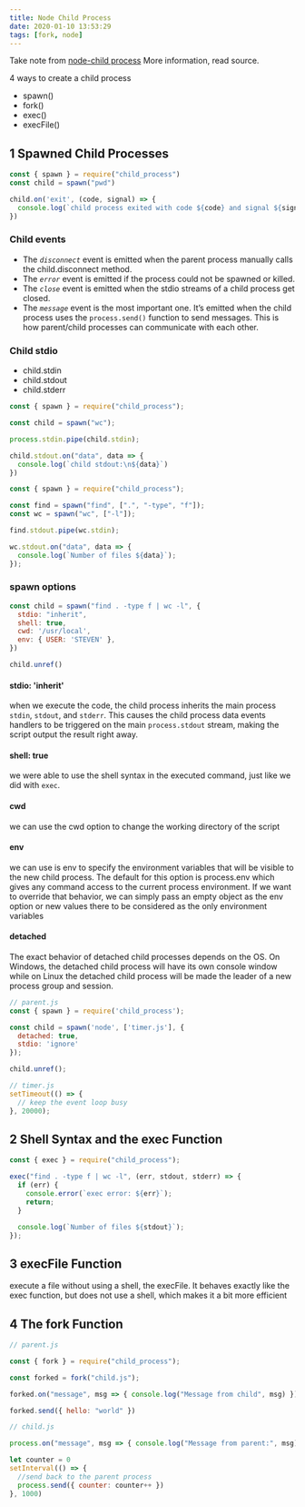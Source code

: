 ```yaml
---
title: Node Child Process
date: 2020-01-10 13:53:29
tags: [fork, node]
---
```


Take note from [node-child process](https://jscomplete.com/learn/node-beyond-basics/child-processes) More information, read source.

4 ways to create a child process

- spawn()
- fork()
- exec()
- execFile()

<!--more-->

## 1 Spawned Child Processes

```javascript
const { spawn } = require("child_process")
const child = spawn("pwd")

child.on('exit', (code, signal) => {
  console.log(`child process exited with code ${code} and signal ${signal}`)
})
```

### Child events

- The *`disconnect`* event is emitted when the parent process manually calls the child.disconnect method.
- The *`error`* event is emitted if the process could not be spawned or killed.
- The *`close`* event is emitted when the stdio streams of a child process get closed.
- The *`message`* event is the most important one. It’s emitted when the child process uses the `process.send()` function to send messages. This is how parent/child processes can communicate with each other.

### Child stdio

- child.stdin
- child.stdout
- child.stderr

```javascript
const { spawn } = require("child_process");

const child = spawn("wc");

process.stdin.pipe(child.stdin);

child.stdout.on("data", data => {
  console.log(`child stdout:\n${data}`)
})
```

```javascript
const { spawn } = require("child_process");

const find = spawn("find", [".", "-type", "f"]);
const wc = spawn("wc", ["-l"]);

find.stdout.pipe(wc.stdin);

wc.stdout.on("data", data => {
  console.log(`Number of files ${data}`);
});
```

### spawn options

```javascript
const child = spawn("find . -type f | wc -l", {
  stdio: "inherit",
  shell: true,
  cwd: '/usr/local',
  env: { USER: 'STEVEN' },
})

child.unref()
```

#### stdio: 'inherit'

when we execute the code, the child process inherits the main process `stdin`, `stdout`, and `stderr`. This causes the child process data events handlers to be triggered on the main `process.stdout` stream, making the script output the result right away.

#### shell: true

we were able to use the shell syntax in the executed command, just like we did with `exec`.

#### cwd

we can use the cwd option to change the working directory of the script

#### env

we can use is env to specify the environment variables that will be visible to the new child process. The default for this option is process.env which gives any command access to the current process environment. If we want to override that behavior, we can simply pass an empty object as the env option or new values there to be considered as the only environment variables

#### detached

The exact behavior of detached child processes depends on the OS. On Windows, the detached child process will have its own console window while on Linux the detached child process will be made the leader of a new process group and session.

```javascript
// parent.js
const { spawn } = require('child_process');

const child = spawn('node', ['timer.js'], {
  detached: true,
  stdio: 'ignore'
});

child.unref();

// timer.js
setTimeout(() => {  
  // keep the event loop busy
}, 20000);
```

## 2 Shell Syntax and the exec Function

```javascript
const { exec } = require("child_process");

exec("find . -type f | wc -l", (err, stdout, stderr) => {
  if (err) {
    console.error(`exec error: ${err}`);
    return;
  }

  console.log(`Number of files ${stdout}`);
});
```

## 3 execFile Function

execute a file without using a shell, the execFile. It behaves exactly like the exec function, but does not use a shell, which makes it a bit more efficient


## 4 The fork Function

```javascript
// parent.js

const { fork } = require("child_process");

const forked = fork("child.js");

forked.on("message", msg => { console.log("Message from child", msg) })

forked.send({ hello: "world" })

// child.js

process.on("message", msg => { console.log("Message from parent:", msg) })

let counter = 0
setInterval(() => {
  //send back to the parent process
  process.send({ counter: counter++ })
}, 1000)
```
